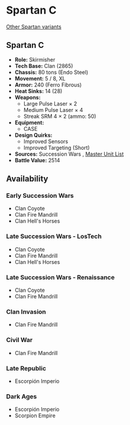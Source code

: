 # Spartan C 

[Other Spartan variants](../spartan.md) 

## Spartan C 

- **Role:** Skirmisher 
- **Tech Base:** Clan (2865) 
- **Chassis:** 80 tons (Endo Steel) 
- **Movement:** 5 / 8, XL 
- **Armor:** 240 (Ferro Fibrous) 
- **Heat Sinks:** 14 (28) 
- **Weapons:** 
  - Large Pulse Laser × 2 
  - Medium Pulse Laser × 4 
  - Streak SRM 4 × 2 (ammo: 50) 
- **Equipment:** 
  - CASE 
- **Design Quirks:** 
  - Improved Sensors 
  - Improved Targeting (Short) 
- **Sources:** Succession Wars , [Master Unit List](http://masterunitlist.info/Unit/Details/7646/spartan-c) 
- **Battle Value:** 2514 

## Availability 

### Early Succession Wars 

- Clan Coyote 
- Clan Fire Mandrill 
- Clan Hell's Horses 

### Late Succession Wars - LosTech 

- Clan Coyote 
- Clan Fire Mandrill 
- Clan Hell's Horses 

### Late Succession Wars - Renaissance 

- Clan Coyote 
- Clan Fire Mandrill 

### Clan Invasion 

- Clan Fire Mandrill 

### Civil War 

- Clan Fire Mandrill 

### Late Republic 

- Escorpión Imperio 

### Dark Ages 

- Escorpión Imperio 
- Scorpion Empire 

